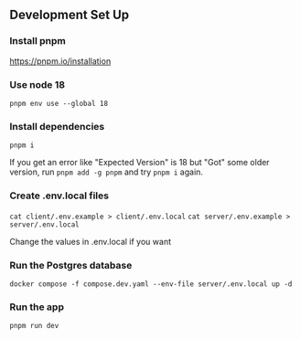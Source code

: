 ## Development Set Up

### Install pnpm
https://pnpm.io/installation

### Use node 18
`pnpm env use --global 18`

### Install dependencies
`pnpm i`

If you get an error like "Expected Version" is 18 but "Got" some older version, run `pnpm add -g pnpm` and try `pnpm i` again.

### Create .env.local files
`cat client/.env.example > client/.env.local`
`cat server/.env.example > server/.env.local`

Change the values in .env.local if you want

### Run the Postgres database

`docker compose -f compose.dev.yaml --env-file server/.env.local up -d`

### Run the app

`pnpm run dev`
